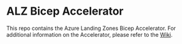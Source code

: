 # ALZ Bicep Accelerator

This repo contains the Azure Landing Zones Bicep Accelerator. For additional information on the Accelerator, please refer to the [Wiki](https://github.com/Azure/ALZ-Bicep/blob/main/docs/wiki/Accelerator.md).
